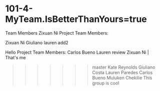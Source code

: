 # 101-4-MyTeam.IsBetterThanYours=true
 Team Members
Zixuan Ni
Project Team Members:

Zixuan Ni
Giuliano
lauren add2

Hello
Project Team Members:
Carlos Bueno
Lauren review
Zixuan Ni | That's me
>>>>>>> master
Kate Reynolds
Giuliano Costa
Lauren Paredes
Carlos Bueno
Muluken Chekilie
This group is cool
